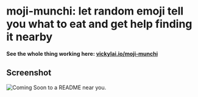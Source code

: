 # moji-munchi: let random emoji tell you what to eat and get help finding it nearby

**See the whole thing working here: [vickylai.io/moji-munchi](https://vickylai.io/moji-munchi)**

## Screenshot

![Coming Soon to a README near you.](/1000.png)